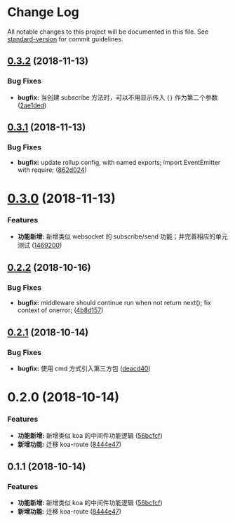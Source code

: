 # Change Log

All notable changes to this project will be documented in this file. See [standard-version](https://github.com/conventional-changelog/standard-version) for commit guidelines.

<a name="0.3.2"></a>
## [0.3.2](https://github.com/boycgit/ette/compare/v0.3.1...v0.3.2) (2018-11-13)


### Bug Fixes

* **bugfix:** 当创建 subscribe 方法时，可以不用显示传入 `{}` 作为第二个参数 ([2ae1ded](https://github.com/boycgit/ette/commit/2ae1ded))



<a name="0.3.1"></a>
## [0.3.1](https://github.com/boycgit/ette/compare/v0.3.0...v0.3.1) (2018-11-13)


### Bug Fixes

* **bugfix:** update rollup config, with named exports; import EventEmitter with require; ([862d024](https://github.com/boycgit/ette/commit/862d024))



<a name="0.3.0"></a>
# [0.3.0](https://github.com/boycgit/ette/compare/v0.2.2...v0.3.0) (2018-11-13)


### Features

* **功能新增:** 新增类似 websocket 的 subscribe/send 功能；并完善相应的单元测试 ([1469200](https://github.com/boycgit/ette/commit/1469200))



<a name="0.2.2"></a>
## [0.2.2](https://github.com/boycgit/ette/compare/v0.2.1...v0.2.2) (2018-10-16)


### Bug Fixes

* **bugfix:** middleware should continue run when not return next(); fix context of onerror; ([4b8d157](https://github.com/boycgit/ette/commit/4b8d157))



<a name="0.2.1"></a>
## [0.2.1](https://github.com/boycgit/ette/compare/v0.2.0...v0.2.1) (2018-10-14)


### Bug Fixes

* **bugfix:** 使用 cmd 方式引入第三方包 ([deacd40](https://github.com/boycgit/ette/commit/deacd40))



<a name="0.2.0"></a>
# 0.2.0 (2018-10-14)


### Features

* **功能新增:** 新增类似 koa 的中间件功能逻辑 ([56bcfcf](https://github.com/boycgit/ette/commit/56bcfcf))
* **新增功能:** 迁移 koa-route ([8444e47](https://github.com/boycgit/ette/commit/8444e47))



<a name="0.1.1"></a>
## 0.1.1 (2018-10-14)


### Features

* **功能新增:** 新增类似 koa 的中间件功能逻辑 ([56bcfcf](https://github.com/boycgit/ette/commit/56bcfcf))
* **新增功能:** 迁移 koa-route ([8444e47](https://github.com/boycgit/ette/commit/8444e47))

